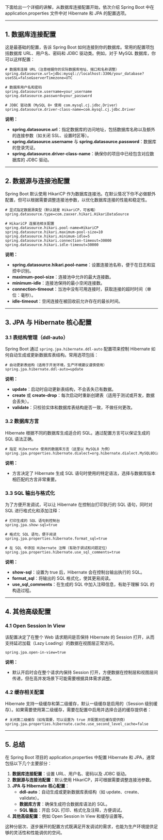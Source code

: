 下面给出一个详细的讲解，从数据库连接配置开始，依次介绍 Spring Boot 中在 application.properties 文件中对 Hibernate 和 JPA 的配置选项。

---

## 1. 数据库连接配置

这是最基础的配置，告诉 Spring Boot 如何连接到你的数据库。常用的配置项包括数据库 URL、用户名、密码和 JDBC 驱动类。例如，对于 MySQL 数据库，你可以这样配置：

```properties
# 数据库连接 URL（注意根据你的实际数据库地址、端口和名称调整）
spring.datasource.url=jdbc:mysql://localhost:3306/your_database?useSSL=false&serverTimezone=UTC

# 数据库用户名和密码
spring.datasource.username=your_username
spring.datasource.password=your_password

# JDBC 驱动类（MySQL 8+ 使用 com.mysql.cj.jdbc.Driver）
spring.datasource.driver-class-name=com.mysql.cj.jdbc.Driver
```

**说明：**

- **spring.datasource.url**：指定数据库的访问地址，包括数据库名称以及额外的连接参数（如关闭 SSL、设置时区等）。
- **spring.datasource.username** 与 **spring.datasource.password**：数据库的登录凭证。
- **spring.datasource.driver-class-name**：确保你的项目中已经包含对应数据库的 JDBC 驱动。

---

## 2. 数据源与连接池配置

Spring Boot 默认使用 HikariCP 作为数据库连接池。在默认情况下你不必做额外配置，但可以根据需要调整连接池参数，以优化数据库连接的性能和稳定性。

```properties
# 显式指定数据源类型（默认就是 HikariCP，可省略）
spring.datasource.type=com.zaxxer.hikari.HikariDataSource

# HikariCP 连接池相关配置
spring.datasource.hikari.pool-name=HikariCP
spring.datasource.hikari.maximum-pool-size=10
spring.datasource.hikari.minimum-idle=5
spring.datasource.hikari.connection-timeout=30000
spring.datasource.hikari.idle-timeout=30000
```

**说明：**

- **spring.datasource.hikari.pool-name**：设置连接池名称，便于在日志和监控中识别。
- **maximum-pool-size**：连接池中允许的最大连接数。
- **minimum-idle**：连接池保持的最小空闲连接数。
- **connection-timeout**：当池中没有可用连接时，获取连接的超时时间（单位：毫秒）。
- **idle-timeout**：空闲连接在被回收前允许存在的最长时间。

---

## 3. JPA 与 Hibernate 核心配置

### 3.1 表结构管理（ddl-auto）

Spring Boot 通过 `spring.jpa.hibernate.ddl-auto` 配置项来控制 Hibernate 如何自动生成或更新数据库表结构。常用选项包括：

```properties
# 自动更新表结构（适用于开发环境，生产环境建议谨慎使用）
spring.jpa.hibernate.ddl-auto=update
```

**说明：**

- **update**：启动时自动更新表结构，不会丢失已有数据。
- **create** 或 **create-drop**：每次启动时重新创建表（适用于测试或开发，数据会丢失）。
- **validate**：只校验实体和数据库表结构是否一致，不做任何更改。

### 3.2 数据库方言

Hibernate 根据不同的数据库生成适合的 SQL。通过配置方言可以保证生成的 SQL 语法正确。

```properties
# 指定 Hibernate 使用的数据库方言（这里以 MySQL8 为例）
spring.jpa.properties.hibernate.dialect=org.hibernate.dialect.MySQL8Dialect
```

**说明：**

- 方言决定了 Hibernate 生成 SQL 语句时使用的特定语法，选择与数据库版本相匹配的方言非常重要。

### 3.3 SQL 输出与格式化

为了方便开发调试，可以让 Hibernate 在控制台打印执行的 SQL 语句，同时对 SQL 进行格式化和添加注释：

```properties
# 打印生成的 SQL 语句到控制台
spring.jpa.show-sql=true

# 格式化 SQL 语句，便于阅读
spring.jpa.properties.hibernate.format_sql=true

# 在 SQL 中添加 Hibernate 注释（有助于调试和问题定位）
spring.jpa.properties.hibernate.use_sql_comments=true
```

**说明：**

- **show-sql**：设置为 true 后，Hibernate 会在控制台输出执行的 SQL。
- **format_sql**：将输出的 SQL 格式化，使其更易阅读。
- **use_sql_comments**：在生成的 SQL 中加入注释信息，有助于理解 SQL 的构造过程。

---

## 4. 其他高级配置

### 4.1 Open Session In View

该配置决定了在整个 Web 请求期间是否保持 Hibernate 的 Session 打开，从而支持延迟加载（Lazy Loading）的数据在视图层正常访问。

```properties
spring.jpa.open-in-view=true
```

**说明：**

- 默认开启时会在整个请求内保持 Session 打开，方便数据在控制层和视图层间传递，但在高并发场景下可能需要根据具体需求调整。

### 4.2 缓存相关配置

Hibernate 支持一级缓存和第二级缓存，默认一级缓存是启用的（Session 级别缓存）。如果需要使用第二级缓存，需要在配置中启用并选择合适的缓存提供者：

```properties
# 关闭第二级缓存（如有需要，可以设置为 true 并配置对应缓存提供商）
spring.jpa.properties.hibernate.cache.use_second_level_cache=false
```

---

## 5. 总结

在 Spring Boot 项目的 application.properties 中配置 Hibernate 和 JPA，通常包括以下几个主要部分：

1. **数据库连接配置**：设置 URL、用户名、密码以及 JDBC 驱动。
2. **数据源与连接池配置**：默认使用 HikariCP，并可根据需要调整连接池参数。
3. **JPA 与 Hibernate 核心配置**：
    - **ddl-auto**：自动生成或更新数据库表结构（如 update、create、validate）。
    - **数据库方言**：确保生成符合数据库语法的 SQL。
    - **SQL 输出**：开启 SQL 打印、格式化及注释，方便调试。
4. **其他高级配置**：例如 Open Session In View 和缓存设置等。

这种分层次、逐步展开的配置方式既满足开发调试的需求，也能为生产环境提供足够的灵活性和性能调优的空间。